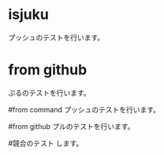 # isjuku
プッシュのテストを行います。

# from github
ぷるのテストを行います。

#from command
プッシュのテストを行います。

#from github
プルのテストを行います。

#競合のテスト
します。